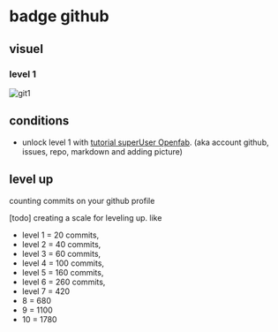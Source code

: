 # badge github

## visuel
### level 1
![git1](https://user-images.githubusercontent.com/12049360/28559125-780697e8-7115-11e7-8321-9c7d188bafc4.png)

## conditions
- unlock level 1 with [tutorial superUser Openfab](https://github.com/openfab-lab/openfab/wiki/Gamification-Rules#superuser). (aka account github, issues, repo, markdown and adding picture)

## level up
counting commits on your github profile

[todo] creating a scale for leveling up. like 
- level 1 = 20 commits, 
- level 2 = 40 commits, 
- level 3 = 60 commits, 
- level 4 = 100 commits, 
- level 5 = 160 commits,
- level 6 = 260 commits,
- level 7 = 420
- 8 = 680
- 9 = 1100
- 10 = 1780
